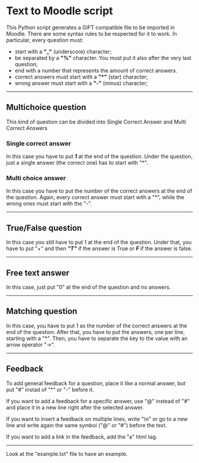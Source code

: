 # Text to Moodle script
This Python script generates a GIFT compatible file to be imported in Moodle. 
There are some syntax rules to be respected for it to work. In particular, every question must:

- start with a **"_"** (underscore) character;
- be separated by a **"%"** character. You must put it also after the very last question;
- end with a number that represents the amount of correct answers.
- correct answers must start with a **"*"** (star) character;
- wrong answer must start with a **"-"** (minus) character;

___

## Multichoice question
This kind of question can be divided into Single Correct Answer and Multi Correct Answers

### Single correct answer
In this case you have to put _**1**_ at the end of the question. Under the question, just a single answer (the correct one) has to start with "*".

### Multi choice answer
In this case you have to put the number of the correct answers at the end of the question. Again, every correct answer must start with a "*", while the wrong ones must start with the "-".

___

## True/False question
In this case you still have to put 1 at the end of the question. Under that, you have to put "+" and then _**"T"**_ if the answer is True or _**F**_ if the answer is false.

___
## Free text answer
In this case, just put "0" at the end of the question and no answers.

___

## Matching question
In this case, you have to put 1 as the number of the correct answers at the end of the question. After that, you have to put the answers, one per line, starting with a "*". Then, you have to separate the key to the value with an arrow operator "->".

___

## Feedback
To add general feedback for a question, place it like a normal answer, but put "#" instad of "*" or "-" before it.

If you want to add a feedback for a specific answer, use "@" instead of "#" and place it in a new line right after the selected answer.

If you want to insert a feedback on multiple lines, write "\n" or go to a new line and write again the same symbol ("@" or "#") before the text.

If you want to add a link in the feedback, add the "a" html tag.
___

Look at the "example.txt" file to have an example. 
